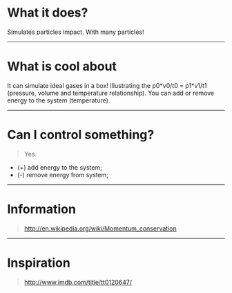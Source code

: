 # What it does? #
Simulates particles impact. With many particles!


---


# What is cool about #
It can simulate ideal gases in a box! Illustrating the p0\*v0/t0 = p1\*v1/t1 (pressure, volume and temperature relationship). You can add or remove energy to the system (temperature).


---


# Can I control something? #
> Yes.
  * (+) add energy to the system;
  * (-) remove energy from system;


---


# Information #
> http://en.wikipedia.org/wiki/Momentum_conservation

---


# Inspiration #
> http://www.imdb.com/title/tt0120647/